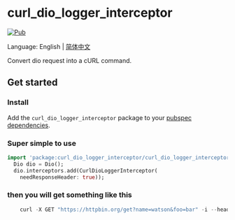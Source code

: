 # curl_dio_logger_interceptor

[![Pub](https://img.shields.io/badge/pub-v0.0.1-blue)](https://pub.dev/packages/curl_dio_logger_interceptor)

Language: English | [简体中文](README-ZH.md)

Convert dio request into a cURL command.

## Get started

### Install

Add the `curl_dio_logger_interceptor` package to your
[pubspec dependencies](https://pub.dev/packages/curl_dio_logger_interceptor/install).

### Super simple to use

```dart
import 'package:curl_dio_logger_interceptor/curl_dio_logger_interceptor.dart';
  Dio dio = Dio();
  dio.interceptors.add(CurlDioLoggerInterceptor(
    needResponseHeader: true));
```
### then you will get something like this

```dart
    curl -X GET "https://httpbin.org/get?name=watson&foo=bar" -i --header "key1: value1" --header "key2: value2" --header "key3: value3"
```